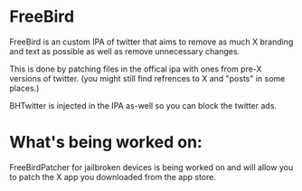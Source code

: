 # FreeBird
FreeBird is an custom IPA of twitter that aims to remove as much X branding and text as possible as well as remove unnecessary changes.

This is done by patching files in the offical ipa with ones from pre-X versions of twitter. (you might still find refrences to X and "posts" in some places.)

BHTwitter is injected in the IPA as-well so you can block the twitter ads.

# What's being worked on:
FreeBirdPatcher for jailbroken devices is being worked on and will allow you to patch the X app you downloaded from the app store. 

